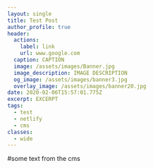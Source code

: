 ```yaml
---
layout: single
title: Test Post
author_profile: true
header:
  actions:
    label: link
    url: www.google.com
  caption: CAPTION
  image: /assets/images/Banner.jpg
  image_description: IMAGE DESCRIPTION
  og_image: /assets/images/banner3.jpg
  overlay_image: /assets/images/banner20.jpg
date: 2020-02-06T15:57:01.775Z
excerpt: EXCERPT
tags:
  - test
  - netlify
  - cms
classes:
  - wide
---
```

#some text from the cms
